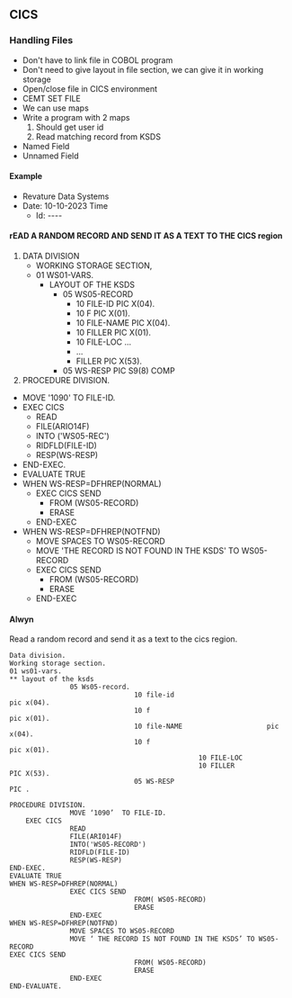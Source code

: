 ## CICS
### Handling Files
- Don't have to link file in COBOL program
- Don't need to give layout in file section, we can give it in working storage
- Open/close file in CICS environment
- CEMT SET FILE
- We can use maps
- Write a program with 2 maps
    1. Should get user id
    2. Read matching record from KSDS
- Named Field
- Unnamed Field

#### Example
- Revature Data Systems
- Date: 10-10-2023                  Time
    - Id: ----
#### rEAD A RANDOM RECORD AND SEND IT AS A TEXT TO THE CICS region
1. DATA DIVISION
    - WORKING STORAGE SECTION,
    - 01 WS01-VARS.
        - LAYOUT OF THE KSDS
            - 05 WS05-RECORD
                - 10 FILE-ID PIC X(04).
                - 10 F       PIC X(01).
                - 10 FILE-NAME PIC X(04).
                - 10 FILLER    PIC X(01).
                - 10 FILE-LOC ...
                - ...
                - FILLER       PIC X(53).
            - 05 WS-RESP       PIC S9(8) COMP
2. PROCEDURE DIVISION.
- MOVE '1090' TO FILE-ID.
- EXEC CICS
    - READ
    - FILE(ARIO14F)
    - INTO ('WS05-REC')
    - RIDFLD(FILE-ID)
    - RESP(WS-RESP)
- END-EXEC.
- EVALUATE TRUE
- WHEN WS-RESP=DFHREP(NORMAL)
    - EXEC CICS SEND
        - FROM (WS05-RECORD)
        - ERASE
    - END-EXEC
- WHEN WS-RESP=DFHREP(NOTFND)
    - MOVE SPACES TO WS05-RECORD
    - MOVE 'THE RECORD IS NOT FOUND IN THE KSDS' TO WS05-RECORD
    - EXEC CICS SEND
        - FROM (WS05-RECORD)
        - ERASE
    - END-EXEC

#### Alwyn
Read a random record and send it as a text to the cics region.
 
```
Data division.
Working storage section.
01 ws01-vars.
** layout of the ksds
               05 Ws05-record.
                               10 file-id                              pic x(04).
                               10 f                                        pic x(01).
                               10 file-NAME                     pic x(04).
                               10 f                                        pic x(01).
                                               10 FILE-LOC
                                               10 FILLER                             PIC X(53).
                               05 WS-RESP                                        PIC .
 
PROCEDURE DIVISION.
               MOVE ‘1090’  TO FILE-ID. 
    EXEC CICS
               READ
               FILE(ARI014F)
               INTO('WS05-RECORD')
               RIDFLD(FILE-ID)
               RESP(WS-RESP)
END-EXEC.
EVALUATE TRUE
WHEN WS-RESP=DFHREP(NORMAL)
               EXEC CICS SEND
                               FROM( WS05-RECORD)
                               ERASE
               END-EXEC
WHEN WS-RESP=DFHREP(NOTFND)
               MOVE SPACES TO WS05-RECORD
               MOVE ‘ THE RECORD IS NOT FOUND IN THE KSDS’ TO WS05-RECORD
EXEC CICS SEND
                               FROM( WS05-RECORD)
                               ERASE
               END-EXEC
END-EVALUATE.
```